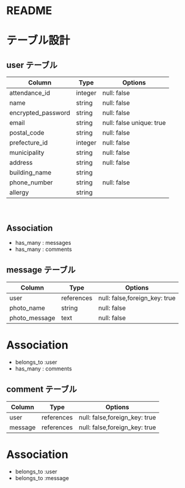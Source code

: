# README
# テーブル設計

## user テーブル

| Column             | Type     |Options                   |
| ---------------    | -------- |-----------------------   |
| attendance_id      | integer  | null: false              |
| name               | string   | null: false              |
| encrypted_password | string   | null: false              |
| email              | string   | null: false unique: true |
| postal_code        | string   | null: false              |
| prefecture_id      | integer  | null: false              |
| municipality       | string   | null: false              |
| address            | string   | null: false              |
| building_name      | string   |                          |
| phone_number       | string   | null: false              |
| allergy            | string   |                          |
　
## Association

- has_many : messages
- has_many : comments


## message テーブル
| Column              | Type       | Options                       |
| ----------------    | ---------- | ----------------------------- |
| user                | references | null: false,foreign_key: true |
| photo_name          | string     | null: false                   |
| photo_message       | text       | null: false                   |

# Association
- belongs_to :user
- has_many : comments

## comment テーブル
| Column              | Type       | Options                       |
| ------------------- | ---------- | ----------------------------  |
| user                | references | null: false,foreign_key: true |
| message             | references | null: false,foreign_key: true |

# Association
- belongs_to :user 
- belongs_to :message
